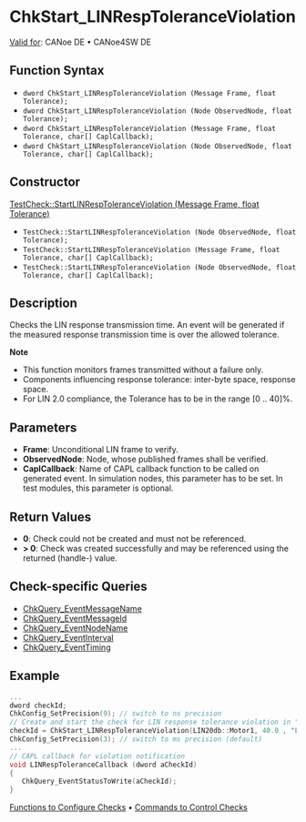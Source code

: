 # ChkStart_LINRespToleranceViolation

[Valid for](../../../Shared/FeatureAvailability.md): CANoe DE • CANoe4SW DE

## Function Syntax

- `dword ChkStart_LINRespToleranceViolation (Message Frame, float Tolerance);`
- `dword ChkStart_LINRespToleranceViolation (Node ObservedNode, float Tolerance);`
- `dword ChkStart_LINRespToleranceViolation (Message Frame, float Tolerance, char[] CaplCallback);`
- `dword ChkStart_LINRespToleranceViolation (Node ObservedNode, float Tolerance, char[] CaplCallback);`

## Constructor

[TestCheck::StartLINRespToleranceViolation (Message Frame, float Tolerance)](../../../Shared/CAPL/General/ClassesAndObjects.md)
- `TestCheck::StartLINRespToleranceViolation (Node ObservedNode, float Tolerance);`
- `TestCheck::StartLINRespToleranceViolation (Message Frame, float Tolerance, char[] CaplCallback);`
- `TestCheck::StartLINRespToleranceViolation (Node ObservedNode, float Tolerance, char[] CaplCallback);`

## Description

Checks the LIN response transmission time. An event will be generated if the measured response transmission time is over the allowed tolerance.

**Note**
- This function monitors frames transmitted without a failure only.
- Components influencing response tolerance: inter-byte space, response space.
- For LIN 2.0 compliance, the Tolerance has to be in the range [0 .. 40]%.

## Parameters

- **Frame**: Unconditional LIN frame to verify.
- **ObservedNode**: Node, whose published frames shall be verified.
- **CaplCallback**: Name of CAPL callback function to be called on generated event. In simulation nodes, this parameter has to be set. In test modules, this parameter is optional.

## Return Values

- **0**: Check could not be created and must not be referenced.
- **\> 0**: Check was created successfully and may be referenced using the returned (handle-) value.

## Check-specific Queries

- [ChkQuery_EventMessageName](CAPLfunctionChkQueryEventMessageName.md)
- [ChkQuery_EventMessageId](CAPLfunctionChkQueryEventMessageId.md)
- [ChkQuery_EventNodeName](CAPLfunctionChkQueryEventNodeName.md)
- [ChkQuery_EventInterval](CAPLfunctionChkQueryEventInterval.md)
- [ChkQuery_EventTiming](CAPLfunctionChkQueryEventTiming.md)

## Example

```c
...
dword checkId;
ChkConfig_SetPrecision(9); // switch to ns precision
// Create and start the check for LIN response tolerance violation in "Motor1" node
checkId = ChkStart_LINRespToleranceViolation(LIN20db::Motor1, 40.0 , "LINRespToleranceCallback");
ChkConfig_SetPrecision(3); // switch to ms precision (default)
...
// CAPL callback for violation notification
void LINRespToleranceCallback (dword aCheckId)
{
   ChkQuery_EventStatusToWrite(aCheckId);
}
```

[Functions to Configure Checks](../CAPLfunctionsTSLConfigurationFunctions.md) • [Commands to Control Checks](../CAPLfunctionsTSLCheckControlCommands.md)

